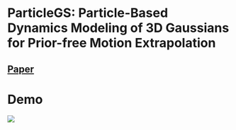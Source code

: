 
# ParticleGS: Particle-Based Dynamics Modeling of 3D Gaussians for Prior-free Motion Extrapolation

## [Paper](https://arxiv.org/abs/2505.20270)

# Demo

![](./demos/chessboard_demo.gif)
